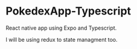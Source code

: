 # PokedexApp-Typescript

React native app using Expo and Typescript.

I will be using redux to state managment too.
